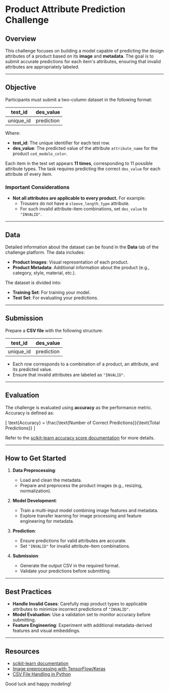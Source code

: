 # Product Attribute Prediction Challenge

## Overview

This challenge focuses on building a model capable of predicting the design attributes of a product based on its **image** and **metadata**. The goal is to submit accurate predictions for each item's attributes, ensuring that invalid attributes are appropriately labeled.

---

## Objective

Participants must submit a two-column dataset in the following format:

| test_id   | des_value   |
|-----------|-------------|
| unique_id | prediction  |

Where:

- **test_id**: The unique identifier for each test row.
- **des_value**: The predicted value of the attribute `attribute_name` for the product `cod_modelo_color`.

Each item in the test set appears **11 times**, corresponding to 11 possible attribute types. The task requires predicting the correct `des_value` for each attribute of every item.

### Important Considerations

- **Not all attributes are applicable to every product.**
  For example:
  - Trousers do not have a `sleeve_length_type` attribute.
  - For such invalid attribute-item combinations, set `des_value` to `"INVALID"`.

---

## Data

Detailed information about the dataset can be found in the **Data** tab of the challenge platform. The data includes:

- **Product Images**: Visual representation of each product.
- **Product Metadata**: Additional information about the product (e.g., category, style, material, etc.).

The dataset is divided into:
- **Training Set**: For training your model.
- **Test Set**: For evaluating your predictions.

---

## Submission

Prepare a **CSV file** with the following structure:

| test_id   | des_value   |
|-----------|-------------|
| unique_id | prediction  |

- Each row corresponds to a combination of a product, an attribute, and its predicted value.
- Ensure that invalid attributes are labeled as `"INVALID"`.

---

## Evaluation

The challenge is evaluated using **accuracy** as the performance metric. Accuracy is defined as:

\[
\text{Accuracy} = \frac{\text{Number of Correct Predictions}}{\text{Total Predictions}}
\]

Refer to the [scikit-learn accuracy score documentation](https://scikit-learn.org/stable/modules/generated/sklearn.metrics.accuracy_score.html) for more details.

---

## How to Get Started

1. **Data Preprocessing**:
   - Load and clean the metadata.
   - Prepare and preprocess the product images (e.g., resizing, normalization).

2. **Model Development**:
   - Train a multi-input model combining image features and metadata.
   - Explore transfer learning for image processing and feature engineering for metadata.

3. **Prediction**:
   - Ensure predictions for valid attributes are accurate.
   - Set `"INVALID"` for invalid attribute-item combinations.

4. **Submission**:
   - Generate the output CSV in the required format.
   - Validate your predictions before submitting.

---

## Best Practices

- **Handle Invalid Cases**: Carefully map product types to applicable attributes to minimize incorrect predictions of `"INVALID"`.
- **Model Evaluation**: Use a validation set to monitor accuracy before submitting.
- **Feature Engineering**: Experiment with additional metadata-derived features and visual embeddings.

---

## Resources

- [scikit-learn documentation](https://scikit-learn.org/)
- [Image preprocessing with TensorFlow/Keras](https://www.tensorflow.org/tutorials/images)
- [CSV File Handling in Python](https://pandas.pydata.org/docs/)

Good luck and happy modeling!
